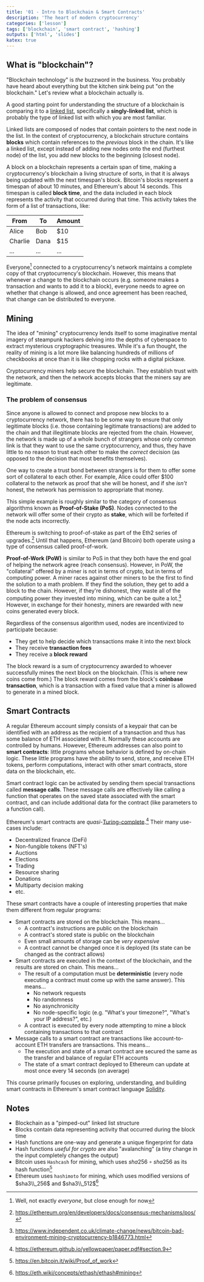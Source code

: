 ```yaml
---
title: '01 - Intro to Blockchain & Smart Contracts'
description: 'The heart of modern cryptocurrency'
categories: ['lesson']
tags: ['blockchain', 'smart contract', 'hashing']
outputs: ['html', 'slides']
katex: true
---
```


## What is "blockchain"?

"Blockchain technology" is _the_ buzzword in the business. You probably have heard about everything but the kitchen sink being put "on the blockchain." Let's review what a blockchain actually is.

A good starting point for understanding the structure of a blockchain is comparing it to a [linked list](https://www.geeksforgeeks.org/data-structures/linked-list/), specifically a **singly-linked list**, which is probably the type of linked list with which you are most familiar.

Linked lists are composed of nodes that contain pointers to the next node in the list. In the context of cryptocurrency, a blockchain structure contains **blocks** which contain references to the _previous_ block in the chain. It's like a linked list, except instead of adding new nodes onto the end (furthest node) of the list, you add new blocks to the beginning (closest node).

A block on a blockchain represents a certain span of time, making a cryptocurrency's blockchain a living structure of sorts, in that it is always being updated with the next timespan's block. Bitcoin's blocks represent a timespan of about 10 minutes, and Ethereum's about 14 seconds. This timespan is called **block time**, and the data included in each block represents the activity that occurred during that time. This activity takes the form of a list of transactions, like:

| From    | To   | Amount |
| ------- | ---- | ------ |
| Alice   | Bob  | $10    |
| Charlie | Dana | $15    |
| ...     | ...  | ...    |

Everyone[^everyone] connected to a cryptocurrency's network maintains a complete copy of that cryptocurrency's blockchain. However, this means that whenever a change to the blockchain occurs (e.g. someone makes a transaction and wants to add it to a block), everyone needs to agree on whether that change is allowed, and once agreement has been reached, that change can be distributed to everyone.

[^everyone]: Well, not exactly _everyone_, but close enough for now

## Mining

The idea of "mining" cryptocurrency lends itself to some imaginative mental imagery of steampunk hackers delving into the depths of cyberspace to extract mysterious cryptographic treasures. While it's a fun thought, the reality of mining is a lot more like balancing hundreds of millions of checkbooks at once than it is like chopping rocks with a digital pickaxe.

Cryptocurrency miners help secure the blockchain. They establish trust with the network, and then the network accepts blocks that the miners say are legitimate.

### The problem of consensus

Since anyone is allowed to connect and propose new blocks to a cryptocurrency network, there has to be some way to ensure that only legitimate blocks (i.e. those containing legitimate transactions) are added to the chain and that illegitimate blocks are rejected from the chain. However, the network is made up of a whole bunch of strangers whose only common link is that they want to use the same cryptocurrency, and thus, they have little to no reason to trust each other to make the _correct_ decision (as opposed to the decision that most benefits themselves).

One way to create a trust bond between strangers is for them to offer some sort of collateral to each other. For example, Alice could offer $100 collateral to the network as proof that she will be honest, and if she _isn't_ honest, the network has permission to appropriate that money.

This simple example is roughly similar to the category of consensus algorithms known as **Proof-of-Stake (PoS)**. Nodes connected to the network will offer some of their crypto as **stake**, which will be forfeited if the node acts incorrectly.

Ethereum is switching to proof-of-stake as part of the Eth2 series of upgrades.[^eth2-pos] Until that happens, Ethereum (and Bitcoin) both operate using a type of consensus called proof-of-work.

[^eth2-pos]: https://ethereum.org/en/developers/docs/consensus-mechanisms/pos/

**Proof-of-Work (PoW)** is similar to PoS in that they both have the end goal of helping the network agree (reach consensus). However, in PoW, the "collateral" offered by a miner is not in terms of crypto, but in terms of computing power. A miner races against other miners to be the first to find the solution to a math problem. If they find the solution, they get to add a block to the chain. However, if they're dishonest, they waste all of the computing power they invested into mining, which can be quite a lot.[^btc-environment] However, in exchange for their honesty, miners are rewarded with new coins generated every block.

[^btc-environment]: https://www.independent.co.uk/climate-change/news/bitcoin-bad-environment-mining-cryptocurrency-b1846773.html

Regardless of the consensus algorithm used, nodes are incentivized to participate because:

- They get to help decide which transactions make it into the next block
- They receive **transaction fees**
- They receive a **block reward**

The block reward is a sum of cryptocurrency awarded to whoever successfully mines the next block on the blockchain. (This is where new coins come from.) The block reward comes from the block's **coinbase transaction**, which is a transaction with a fixed value that a miner is allowed to generate in a mined block.

## Smart Contracts

A regular Ethereum account simply consists of a keypair that can be identified with an address as the recipient of a transaction and thus has some balance of ETH associated with it. Normally these accounts are controlled by humans. However, Ethereum addresses can also point to **smart contracts**: little programs whose behavior is defined by on-chain logic. These little programs have the ability to send, store, and receive ETH tokens, perform computations, interact with other smart contracts, store data on the blockchain, etc.

Smart contract logic can be activated by sending them special transactions called **message calls**. These message calls are effectively like calling a function that operates on the saved state associated with the smart contract, and can include additional data for the contract (like parameters to a function call).

Ethereum's smart contracts are _quasi-_[Turing-complete](https://en.wikipedia.org/wiki/Turing_completeness).[^quasi-turing-complete] Their many use-cases include:

- Decentralized finance (DeFi)
- Non-fungible tokens (NFT's)
- Auctions
- Elections
- Trading
- Resource sharing
- Donations
- Multiparty decision making
- etc.

[^quasi-turing-complete]: https://ethereum.github.io/yellowpaper/paper.pdf#section.9

These smart contracts have a couple of interesting properties that make them different from regular programs:

- Smart contracts are stored on the blockchain. This means...
  - A contract's instructions are public on the blockchain
  - A contract's stored state is public on the blockchain
  - Even small amounts of storage can be _very expensive_
  - A contract cannot be changed once it is deployed (its state can be changed as the contract allows)
- Smart contracts are executed in the context of the blockchain, and the results are stored on chain. This means...
  - The result of a computation must be **deterministic** (every node executing a contract must come up with the same answer). This means...
    - No network requests
    - No randomness
    - No asynchronicity
    - No node-specific logic (e.g. "What's your timezone?", "What's your IP address?", etc.)
  - A contract is executed by every node attempting to mine a block containing transactions to that contract
- Message calls to a smart contract are transactions like account-to-account ETH transfers are transactions. This means...
  - The execution and state of a smart contract are secured the same as the transfer and balance of regular ETH accounts
  - The state of a smart contract deployed to Ethereum can update at most once every 14 seconds (on average)

This course primarily focuses on exploring, understanding, and building smart contracts in Ethereum's smart contract language [Solidity](https://soliditylang.org/).

## Notes

- Blockchain as a "pimped-out" linked list structure
- Blocks contain data representing activity that occurred during the block time
- Hash functions are one-way and generate a unique fingerprint for data
- Hash functions _useful for crypto_ are also "avalanching" (a tiny change in the input completely changes the output)
- Bitcoin uses `Hashcash` for mining, which uses $sha256 \circ sha256$ as its hash function[^btc-mining]
- Ethereum uses `hashimoto` for mining, which uses modified versions of $sha3\\_256$ and $sha3\\_512$[^eth-mining]

[^btc-mining]: https://en.bitcoin.it/wiki/Proof_of_work
[^eth-mining]: https://eth.wiki/concepts/ethash/ethash#mining
